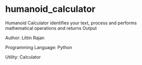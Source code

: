 # humanoid_calculator
Humanoid Calculator identifies your text, process and performs mathematical operations and returns Output

Author: Littin Rajan

Programming Language: Python

Utility: Calculator
